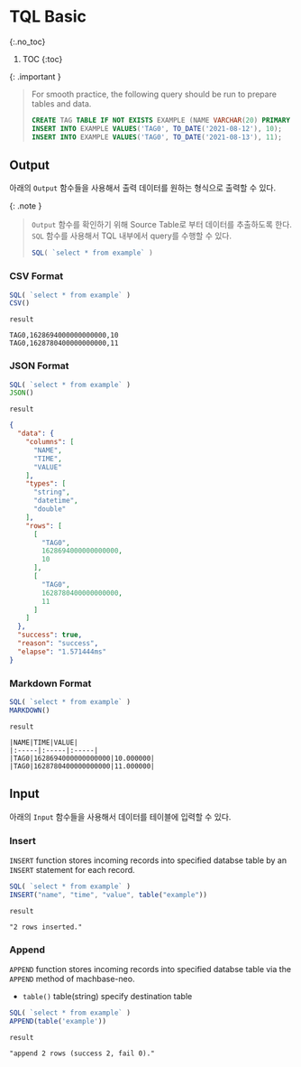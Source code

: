 <!-- TODO ---
layout: default
grand_parent: Tutorials
parent: TQL
title: TQL Basic
nav_order: 00
permalink: /docs/tutorials/tql/tql-basic
--- -->

# TQL Basic
{:.no_toc}

1. TOC
{:toc}

{: .important }
> For smooth practice, the following query should be run to prepare tables and data.
> ```sql
> CREATE TAG TABLE IF NOT EXISTS EXAMPLE (NAME VARCHAR(20) PRIMARY KEY, TIME DATETIME BASETIME, VALUE DOUBLE SUMMARIZED);
> INSERT INTO EXAMPLE VALUES('TAG0', TO_DATE('2021-08-12'), 10);
> INSERT INTO EXAMPLE VALUES('TAG0', TO_DATE('2021-08-13'), 11);
> ```
>

## Output

아래의 `Output` 함수들을 사용해서 출력 데이터를 원하는 형식으로 출력할 수 있다.

{: .note }
> `Output` 함수를 확인하기 위해 Source Table로 부터 데이터를 추출하도록 한다. <br/>
> `SQL` 함수를 사용해서 TQL 내부에서 query를 수행할 수 있다.
>
> ```js
> SQL( `select * from example` )
> ```

### CSV Format

```js
SQL( `select * from example` )
CSV()
```

`result`

```
TAG0,1628694000000000000,10
TAG0,1628780400000000000,11
```

### JSON Format

```js
SQL( `select * from example` )
JSON()
```

`result`

```json
{
  "data": {
    "columns": [
      "NAME",
      "TIME",
      "VALUE"
    ],
    "types": [
      "string",
      "datetime",
      "double"
    ],
    "rows": [
      [
        "TAG0",
        1628694000000000000,
        10
      ],
      [
        "TAG0",
        1628780400000000000,
        11
      ]
    ]
  },
  "success": true,
  "reason": "success",
  "elapse": "1.571444ms"
}
```

### Markdown Format

```js
SQL( `select * from example` )
MARKDOWN()
```

`result`

```
|NAME|TIME|VALUE|
|:-----|:-----|:-----|
|TAG0|1628694000000000000|10.000000|
|TAG0|1628780400000000000|11.000000|
```

## Input

아래의 `Input` 함수들을 사용해서 데이터를 테이블에 입력할 수 있다.

### Insert

`INSERT` function stores incoming records into specified databse table by an `INSERT` statement for each record.

```js
SQL( `select * from example` )
INSERT("name", "time", "value", table("example"))
```

`result`

```
"2 rows inserted."
```

### Append

`APPEND` function stores incoming records into specified databse table via the `APPEND` method of machbase-neo.

- `table()` table(string) specify destination table

```js
SQL( `select * from example` )
APPEND(table('example'))
```

`result`

```
"append 2 rows (success 2, fail 0)."
```

